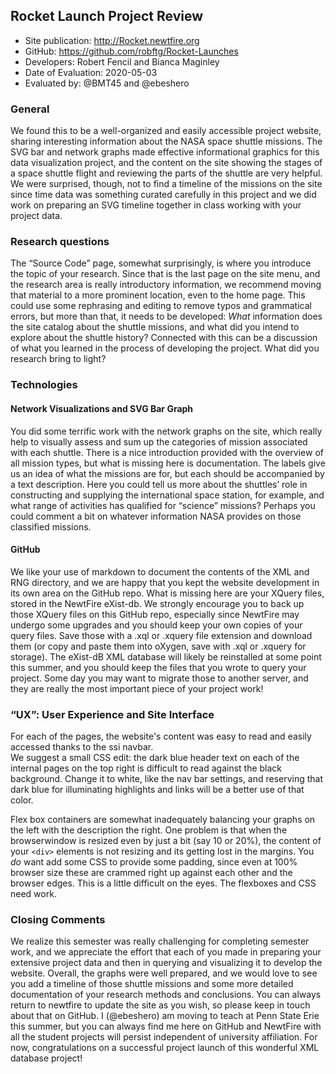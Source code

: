 ## Rocket Launch Project Review


* Site publication: <http://Rocket.newtfire.org>
* GitHub: <https://github.com/robftg/Rocket-Launches>
* Developers: Robert Fencil and Bianca Maginley
* Date of Evaluation: 2020-05-03
* Evaluated by: @BMT45 and @ebeshero

### General  
We found this to be a well-organized and easily accessible project website, sharing interesting information about the NASA space shuttle missions. The SVG bar and network graphs made effective informational graphics for this data visualization project, and the content on the site showing the stages of a space shuttle flight and reviewing the parts of the shuttle are very helpful. We were surprised, though, not to find a timeline of the missions on the site since time data was something curated carefully in this project and we did work on preparing an SVG timeline together in class working with your project data.

### Research questions
The “Source Code” page, somewhat surprisingly, is where you introduce the topic of your research. Since that is the last page on the site menu, and the research area is really introductory information, we recommend moving that material to a more prominent location, even to the home page. This could use some rephrasing and editing to remove typos and grammatical errors, but more than that, it needs to be developed: *What* information does the site catalog about the shuttle missions, and what did you intend to explore about the shuttle history? Connected with this can be a discussion of what you learned in the process of developing the project. What did you research bring to light? 

### Technologies
    
#### Network Visualizations and SVG Bar Graph
You did some terrific work with the network graphs on the site, which really help to visually assess and sum up the categories of mission associated with each shuttle. There is a nice introduction provided with the overview of all mission types, but what is missing here is documentation. The labels give us an idea of what the missions are for, but each should be accompanied by a text description. Here you could tell us more about the shuttles’ role in constructing and supplying the international space station, for example, and what range of activities has qualified for “science” missions? Perhaps you could comment a bit on whatever information NASA provides on those classified missions.
    
     
#### GitHub
We like your use of markdown to document the contents of the XML and RNG directory, and we are happy that you kept the website development in its own area on the GitHub repo. What is missing here are your XQuery files, stored in the NewtFire eXist-db. We strongly encourage you to back up those XQuery files on this GitHub repo, especially since NewtFire may undergo some upgrades and you should keep your own copies of your query files. Save those with a .xql or .xquery file extension and download them (or copy and paste them into oXygen, save with .xql or .xquery for storage). The eXist-dB XML database will likely be reinstalled at some point this summer, and you should keep the files that you wrote to query your project. Some day you may want to migrate those to another server, and they are really the most important piece of your project work!

###  “UX”: User Experience and Site Interface
For each of the pages, the website's content was easy to read and easily accessed thanks to the ssi navbar.  
We suggest a small CSS edit: the dark blue header text on each of the internal pages on the top right is difficult to read against the black background. Change it to white, like the nav bar settings, and reserving that dark blue for illuminating highlights and links will be a better use of that color. 

Flex box containers are somewhat inadequately balancing your graphs on the left with the description the right. One problem is that when the browserwindow is resized even by just a bit (say 10 or 20%), the content of your `<div>` elements is not resizing and its getting lost in the margins.  You *do* want add some CSS to provide some padding, since even at 100% browser size these are crammed right up against each other and the browser edges. This is a little difficult on the eyes. The flexboxes and CSS need work.

### Closing Comments
We realize this semester was really challenging for completing semester work, and we appreciate the effort that each of you made in preparing your extensive project data and then in querying and visualizing it to develop the website. Overall, the graphs were well prepared, and we would love to see you add a timeline of those shuttle missions and some more detailed documentation of your research methods and conclusions. You can always return to newtfire to update the site as you wish, so please keep in touch about that on GitHub. I (@ebeshero) am moving to teach at Penn State Erie this summer, but you can always find me here on GitHub and NewtFire with all the student projects will persist independent of university affiliation. For now, congratulations on a successful project launch of this wonderful XML database project! 
